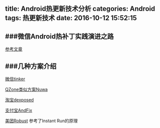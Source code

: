 title: Android热更新技术分析
categories: Android
tags: 热更新技术
date: 2016-10-12 15:52:15
---



###微信Android热补丁实践演进之路
---
[参考文章](https://github.com/WeMobileDev/article/blob/master/%E5%BE%AE%E4%BF%A1Android%E7%83%AD%E8%A1%A5%E4%B8%81%E5%AE%9E%E8%B7%B5%E6%BC%94%E8%BF%9B%E4%B9%8B%E8%B7%AF.md)




###几种方案介绍
---

[微信tinker](https://github.com/Tencent/tinker)

[QZone类似方案Nuwa](https://github.com/jasonross/Nuwa)

[淘宝dexposed](https://github.com/alibaba/dexposed)

[支付宝AndFix](https://github.com/alibaba/AndFix)

[美团Robust](http://tech.meituan.com/android_robust.html)
参考了Instant Run的原理

